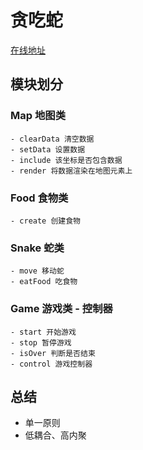 # 贪吃蛇

[在线地址](https://qytayh.github.io/Snake-eating/index.html)

## 模块划分

### Map 地图类
    - clearData 清空数据
    - setData 设置数据
    - include 该坐标是否包含数据
    - render 将数据渲染在地图元素上

### Food 食物类
    - create 创建食物

### Snake 蛇类 
    - move 移动蛇
    - eatFood 吃食物

### Game 游戏类 - 控制器
    - start 开始游戏
    - stop 暂停游戏
    - isOver 判断是否结束
    - control 游戏控制器

## 总结
- 单一原则
- 低耦合、高内聚
